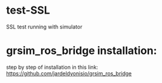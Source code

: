 # test-SSL
SSL test running with simulator

# grsim_ros_bridge installation:
 step by step of installation in this link: https://github.com/jardeldyonisio/grsim_ros_bridge
